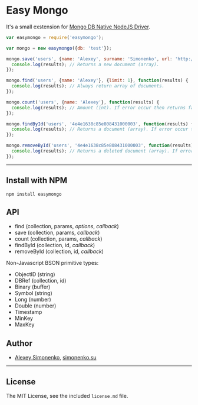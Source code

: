 # Easy Mongo

It's a small exstension for [Mongo DB Native NodeJS Driver](https://github.com/mongodb/node-mongodb-native).

```javascript
var easymongo = require('easymongo');

var mongo = new easymongo({db: 'test'});

mongo.save('users', {name: 'Alexey', surname: 'Simonenko', url: 'http://simonenko.su'}, function(results) {
  console.log(results); // Returns a new document (array).
});

mongo.find('users', {name: 'Alexey'}, {limit: 1}, function(results) {
  console.log(results); // Always return array of documents.
});

mongo.count('users', {name: 'Alexey'}, function(results) {
  console.log(results); // Amount (int). If error occur then returns false.
});

mongo.findById('users', '4e4e1638c85e808431000003', function(results) {
  console.log(results); // Returns a document (array). If error occur then returns false.
});

mongo.removeById('users', '4e4e1638c85e808431000003', function(results) {
  console.log(results); // Returns a deleted document (array). If error occur then returns false.
});

```

----------------

Install with NPM
----------------

	npm install easymongo

API
---

* find (collection, params, *options*, *callback*)
* save (collection, params, *callback*)
* count (collection, params, *callback*)
* findById (collection, id, *callback*)
* removeById (collection, id, *callback*)

Non-Javascript BSON primitive types:

* ObjectID (string)
* DBRef (collection, id)
* Binary (buffer)
* Symbol (string)
* Long (number)
* Double (number)
* Timestamp
* MinKey
* MaxKey

Author
------

* [Alexey Simonenko](mailto:alexey@simonenko.su), [simonenko.su](http://simonenko.su)

---

## License

The MIT License, see the included `license.md` file.